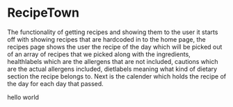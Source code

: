 # RecipeTown
The functionality of getting recipes and showing them to the user it starts off with showing recipes that are hardcoded in to the home page, the recipes page shows the user the recipe of the day which will be picked out of an array of recipes that we picked along with the ingredients, healthlabels which are the allergens that are not included, cautions which are the actual allergens included, dietlabels meaning what kind of dietary section the recipe belongs to. Next is the calender which holds the recipe of the day for each day that passed. 






hello world
